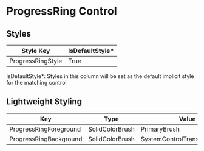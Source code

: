# ProgressRing Control
## Styles

Style Key|IsDefaultStyle*
-|-
ProgressRingStyle|True

IsDefaultStyle*: Styles in this column will be set as the default implicit style for the matching control

## Lightweight Styling

Key|Type|Value
-|-|-
ProgressRingForeground|SolidColorBrush|PrimaryBrush
ProgressRingBackground|SolidColorBrush|SystemControlTransparentBrush
